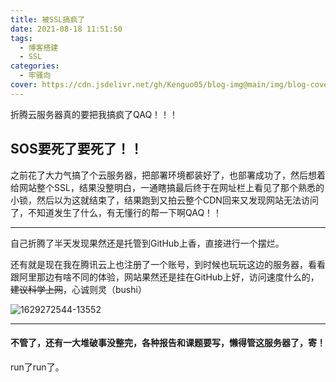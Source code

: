 ```yaml
---
title: 被SSL搞疯了
date: 2021-08-18 11:51:50
tags: 
  - 博客搭建
  - SSL
categories:
  - 牢骚向
cover: https://cdn.jsdelivr.net/gh/Kenguo05/blog-img@main/img/blog-cover/somethingnotgood.jpg
---
```


折腾云服务器真的要把我搞疯了QAQ！！！

<!-- more -->

## SOS要死了要死了！！

之前花了大力气搞了个云服务器，把部署环境都装好了，也部署成功了，然后想着给网站整个SSL，结果没整明白，一通瞎搞最后终于在网址栏上看见了那个熟悉的小锁，然后以为这就结束了，结果跑到又拍云整个CDN回来又发现网站无法访问了，不知道发生了什么，有无懂行的帮一下啊QAQ！！

***

自己折腾了半天发现果然还是托管到GitHub上香，直接进行一个摆烂。

还有就是现在我在腾讯云上也注册了一个账号，到时候也玩玩这边的服务器，看看跟阿里那边有啥不同的体验，网站果然还是挂在GitHub上好，访问速度什么的，~~建议科学上网~~，心诚则灵（bushi）

![1629272544-13552](https://cdn.jsdelivr.net/gh/Kenguo05/blog-img@main/img/blog-emoji/1629272544-13552.jpg)

***

#### 不管了，还有一大堆破事没整完，各种报告和课题要写，懒得管这服务器了，寄！

run了run了。
